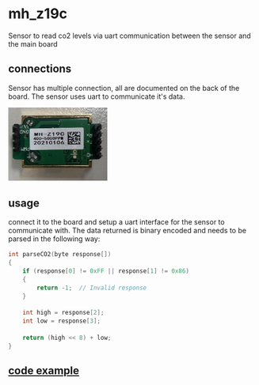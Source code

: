 # mh_z19c

Sensor to read co2 levels via uart communication between the sensor and the main board

## connections

Sensor has multiple connection, all are documented on the back of the board.
The sensor uses uart to communicate it's data.

<img src="../../Photos/mh-z19c.jpg" alt="DPK SU2AV-0" width="200">

## usage

connect it to the board and setup a uart interface for the sensor to communicate with. The data returned is binary encoded and needs to be parsed in the following way:

```c
int parseCO2(byte response[]) 
{
    if (response[0] != 0xFF || response[1] != 0x86)
    {
        return -1;  // Invalid response
    }

    int high = response[2];
    int low = response[3];
    
    return (high << 8) + low;
}
```

## [code example](./MH_Z19C.ino)